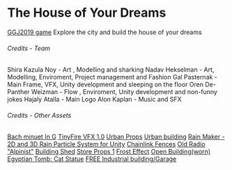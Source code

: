 # The House of Your Dreams
[GGJ2019 game](https://globalgamejam.org/2019/games/house-your-dreams)
Explore the city and build the house of your dreams

###### Credits - Team
Shira Kazula Noy - Art , Modelling and sharking
Nadav Hekselman - Art, Modelling, Enviroment, Project management and Fashion
Gal Pasternak - Main Frame, VFX, Unity development and sleeping on the floor
Oren De-Panther Weizman - Flow , Enviroment, Unity development and non-funny jokes
Hajaly Atalla - Main Logo
Alon Kaplan - Music and SFX

###### Credits - Other Assets
[Bach minuet In G](http://www.orangefreesounds.com/bach-minuet-in-g/)
[TinyFire VFX 1.0](https://assetstore.unity.com/packages/vfx/particles/fire-explosions/tinyfire-vfx-1-0-97898)
[Urban Props](https://assetstore.unity.com/packages/3d/props/exterior/urban-props-708)
[Urban building](https://assetstore.unity.com/packages/3d/props/exterior/urban-building-130318)
[Rain Maker - 2D and 3D Rain Particle System for Unity](https://assetstore.unity.com/packages/vfx/particles/environment/rain-maker-2d-and-3d-rain-particle-system-for-unity-34938)
[Chainlink Fences](https://assetstore.unity.com/packages/3d/chainlink-fences-73107)
[Old Radio "Alpinist"](https://assetstore.unity.com/packages/3d/props/interior/old-radio-alpinist-72991)
[Building Shed](https://assetstore.unity.com/packages/3d/building-shed-1042)
[Store Props 1](https://assetstore.unity.com/packages/3d/props/industrial/store-props-1-26182)
[Frost Effect](https://assetstore.unity.com/packages/tools/particles-effects/frost-effect-5337)
[Open Building(worn)](https://assetstore.unity.com/packages/3d/environments/open-building-worn-112907)
[Egyptian Tomb: Cat Statue](https://assetstore.unity.com/packages/3d/environments/historic/egyptian-tomb-cat-statue-119784)
[FREE Industrial building/Garage](https://assetstore.unity.com/packages/3d/environments/industrial/free-industrial-building-garage-123146)